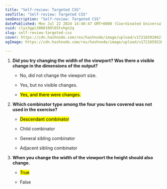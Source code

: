 ```yaml
---
title: "Self-review: Targeted CSS"
seoTitle: "Self-review: Targeted CSS"
seoDescription: "Self-review: Targeted CSS"
datePublished: Mon Jul 22 2024 14:40:47 GMT+0000 (Coordinated Universal Time)
cuid: clyx3gpi3000109l65tvhgn2q
slug: self-review-targeted-css
cover: https://cdn.hashnode.com/res/hashnode/image/upload/v1721659204218/9972de80-d48c-4c7c-9aed-1a2469b47848.png
ogImage: https://cdn.hashnode.com/res/hashnode/image/upload/v1721659238641/1a45d12d-01c2-472f-83d0-22998aedcd44.png

---
```


1. **Did you try changing the width of the viewport? Was there a visible change in the dimensions of the output?**
    
    * No, did not change the viewport size.
        
    * Yes, but no visible changes.
        
    * <mark>Yes, and there were changes.</mark>
        
2. **Which combinator type among the four you have covered was not used in the exercise?**
    
    * <mark>Descendant combinator</mark>
        
    * Child combinator
        
    * General sibling combinator
        
    * Adjacent sibling combinator
        
3. **When you change the width of the viewport the height should also change.** 
    
    * <mark>True</mark>
        
    * False
